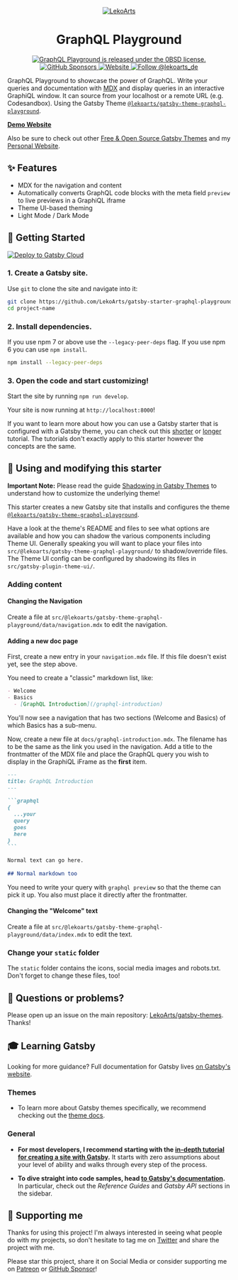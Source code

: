 <p align="center">
  <a href="https://graphql-playground.lekoarts.de">
    <img alt="LekoArts" src="https://img.lekoarts.de/gatsby/gatsby-site-illustration.png" />
  </a>
</p>
<h1 align="center">
  GraphQL Playground
</h1>
  
<p align="center">
  <a href="https://github.com/LekoArts/gatsby-starter-graphql-playground/blob/master/LICENSE">
    <img src="https://img.shields.io/badge/license-0BSD-blue.svg" alt="GraphQL Playground is released under the 0BSD license." />
  </a>
  <a href="https://github.com/sponsors/LekoArts">
    <img alt="GitHub Sponsors" src="https://img.shields.io/github/sponsors/LekoArts">
  </a>
  <a href="https://www.lekoarts.de?utm_source=graphql-playground&utm_medium=Starter">
    <img alt="Website" src="https://img.shields.io/badge/-website-blue">
  </a>
  <a href="https://twitter.com/intent/follow?screen_name=lekoarts_de">
    <img src="https://img.shields.io/twitter/follow/lekoarts_de.svg?label=Follow%20@lekoarts_de" alt="Follow @lekoarts_de" />
  </a>
</p>
  
GraphQL Playground to showcase the power of GraphQL. Write your queries and documentation with [MDX](https://mdxjs.com/ ) and display queries in an interactive GraphiQL window. It can source from your localhost or a remote URL (e.g. Codesandbox). Using the Gatsby Theme [`@lekoarts/gatsby-theme-graphql-playground`](https://github.com/LekoArts/gatsby-themes/tree/master/themes/gatsby-theme-graphql-playground ).
  
[**Demo Website**](https://gatsby-theme-graphql-playground.netlify.com/ )
  
Also be sure to check out other [Free & Open Source Gatsby Themes](https://themes.lekoarts.de ) and my [Personal Website](https://www.lekoarts.de?utm_source=graphql-playground&utm_medium=Starter ).
  
##  ✨ Features
  
  
- MDX for the navigation and content
- Automatically converts GraphQL code blocks with the meta field `preview` to live previews in a GraphiQL iframe
- Theme UI-based theming
- Light Mode / Dark Mode
  
##  🚀 Getting Started
  
  
[<img src="https://www.gatsbyjs.com/deploynow.svg" alt="Deploy to Gatsby Cloud">](https://www.gatsbyjs.com/dashboard/deploynow?url=https://github.com/LekoArts/gatsby-starter-graphql-playground )
  
###  1. **Create a Gatsby site.**
  
  
Use `git` to clone the site and navigate into it:
  
```sh
git clone https://github.com/LekoArts/gatsby-starter-graphql-playground project-name
cd project-name
```
  
###  2. **Install dependencies.**
  
  
If you use npm 7 or above use the `--legacy-peer-deps` flag. If you use npm 6 you can use `npm install`.
  
```sh
npm install --legacy-peer-deps
```
  
###  3. **Open the code and start customizing!**
  
  
Start the site by running `npm run develop`.
  
Your site is now running at `http://localhost:8000`!
  
If you want to learn more about how you can use a Gatsby starter that is configured with a Gatsby theme, you can check out this [shorter](https://www.gatsbyjs.com/docs/how-to/plugins-and-themes/using-a-gatsby-theme/ ) or [longer](https://www.gatsbyjs.com/tutorial/using-a-theme/ ) tutorial. The tutorials don't exactly apply to this starter however the concepts are the same.
  
##  📝 Using and modifying this starter
  
  
**Important Note:** Please read the guide [Shadowing in Gatsby Themes](https://www.gatsbyjs.com/docs/how-to/plugins-and-themes/shadowing/ ) to understand how to customize the underlying theme!
  
This starter creates a new Gatsby site that installs and configures the theme [`@lekoarts/gatsby-theme-graphql-playground`](https://github.com/LekoArts/gatsby-themes/tree/master/themes/gatsby-theme-graphql-playground ).
  
Have a look at the theme's README and files to see what options are available and how you can shadow the various components including Theme UI. Generally speaking you will want to place your files into `src/@lekoarts/gatsby-theme-graphql-playground/` to shadow/override files. The Theme UI config can be configured by shadowing its files in `src/gatsby-plugin-theme-ui/`.
  
###  Adding content
  
  
####  Changing the Navigation
  
  
Create a file at `src/@lekoarts/gatsby-theme-graphql-playground/data/navigation.mdx` to edit the navigation.
  
####  Adding a new doc page
  
  
First, create a new entry in your `navigation.mdx` file. If this file doesn't exist yet, see the step above.
  
You need to create a "classic" markdown list, like:
  
```markdown
- Welcome
- Basics
  - [GraphQL Introduction](/graphql-introduction)
```
  
You'll now see a navigation that has two sections (Welcome and Basics) of which Basics has a sub-menu.
  
Now, create a new file at `docs/graphql-introduction.mdx`. The filename has to be the same as the link you used in the navigation.
Add a title to the frontmatter of the MDX file and place the GraphQL query you wish to display in the GraphiQL iFrame as the **first** item.
  
````markdown
---
title: GraphQL Introduction
---
  
```graphql
{
  ...your
  query
  goes
  here
}
```
  
Normal text can go here.
  
## Normal markdown too
````
  
You need to write your query with `graphql preview` so that the theme can pick it up. You also must place it directly after the frontmatter.
  
####  Changing the "Welcome" text
  
  
Create a file at `src/@lekoarts/gatsby-theme-graphql-playground/data/index.mdx` to edit the text.
  
###  Change your `static` folder
  
  
The `static` folder contains the icons, social media images and robots.txt. Don't forget to change these files, too!
  
##  🤔 Questions or problems?
  
  
Please open up an issue on the main repository: [LekoArts/gatsby-themes](https://github.com/LekoArts/gatsby-themes ). Thanks!
  
##  🎓 Learning Gatsby
  
  
Looking for more guidance? Full documentation for Gatsby lives [on Gatsby's website](https://www.gatsbyjs.com/ ).
  
###  Themes
  
  
- To learn more about Gatsby themes specifically, we recommend checking out the [theme docs](https://www.gatsbyjs.com/docs/themes/ ).
  
###  General
  
  
- **For most developers, I recommend starting with the [in-depth tutorial for creating a site with Gatsby](https://www.gatsbyjs.com/docs/tutorial/ ).** It starts with zero assumptions about your level of ability and walks through every step of the process.
  
- **To dive straight into code samples, head [to Gatsby's documentation](https://www.gatsbyjs.com/docs/ ).** In particular, check out the _Reference Guides_ and _Gatsby API_ sections in the sidebar.
  
##  🌟 Supporting me
  
  
Thanks for using this project! I'm always interested in seeing what people do with my projects, so don't hesitate to tag me on [Twitter](https://twitter.com/lekoarts_de ) and share the project with me.
  
Please star this project, share it on Social Media or consider supporting me on [Patreon](https://www.patreon.com/lekoarts ) or [GitHub Sponsor](https://github.com/sponsors/LekoArts )!
  